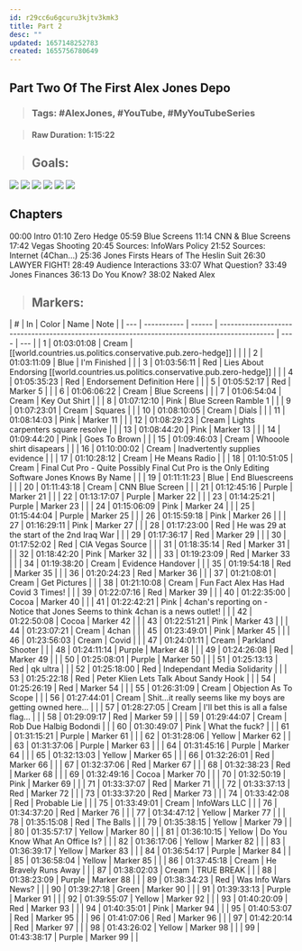 ```yaml
---
id: r29cc6u6gcuru3kjtv3kmk3
title: Part 2
desc: ""
updated: 1657148252783
created: 1655756780649
---
```


## Part Two Of The First Alex Jones Depo

> ### **Tags:** #AlexJones, #YouTube, #MyYouTubeSeries

> #### **Raw Duration:** 1:15:22

> ## **Goals:**

![](/assets/images/2022-07-03-12-46-51.png)
![](/assets/images/2022-07-03-12-56-43.png)
![](/assets/images/2022-07-03-13-03-01.png)
![](/assets/images/2022-07-03-13-13-16.png)
![](/assets/images/2022-07-03-13-13-30.png)
![](/assets/images/2022-07-03-13-28-12.png)

## Chapters

00:00 Intro
01:10 Zero Hedge
05:59 Blue Screens
11:14 CNN & Blue Screens
17:42 Vegas Shooting
20:45 Sources: InfoWars Policy
21:52 Sources: Internet (4Chan...)
25:36 Jones Firsts Hears of The Heslin Suit
26:30 LAWYER FIGHT!
28:49 Audience Interactions
33:07 What Question?
33:49 Jones Finances
36:13 Do You Know?
38:02 Naked Alex

> ## **Markers:**

| #   | In          | Color  | Name                                                                                          | Note |
| --- | ----------- | ------ | --------------------------------------------------------------------------------------------- | ---- | --- |
| 1   | 01:03:01:08 | Cream  | [[world.countries.us.politics.conservative.pub.zero-hedge]]                                   |      |     |
| 2   | 01:03:11:09 | Blue   | I'm Finished                                                                                  |      |
| 3   | 01:03:56:11 | Red    | Lies About Endorsing [[world.countries.us.politics.conservative.pub.zero-hedge]]              |      |
| 4   | 01:05:35:23 | Red    | Endorsement Definition Here                                                                   |      |
| 5   | 01:05:52:17 | Red    | Marker 5                                                                                      |      |
| 6   | 01:06:06:22 | Cream  | Blue Screens                                                                                  |      |
| 7   | 01:06:54:04 | Cream  | Key Out Shirt                                                                                 |      |
| 8   | 01:07:12:10 | Pink   | Blue Screen Ramble 1                                                                          |      |
| 9   | 01:07:23:01 | Cream  | Squares                                                                                       |      |
| 10  | 01:08:10:05 | Cream  | Dials                                                                                         |      |
| 11  | 01:08:14:03 | Pink   | Marker 11                                                                                     |      |
| 12  | 01:08:29:23 | Cream  | Lights carpenters square resolve                                                              |      |
| 13  | 01:08:44:20 | Pink   | Marker 13                                                                                     |      |
| 14  | 01:09:44:20 | Pink   | Goes To Brown                                                                                 |      |
| 15  | 01:09:46:03 | Cream  | Whooole shirt disapears                                                                       |      |
| 16  | 01:10:00:02 | Cream  | Inadvertently supplies evidence                                                               |      |
| 17  | 01:10:28:12 | Cream  | He Means Radio                                                                                |      |
| 18  | 01:10:51:05 | Cream  | Final Cut Pro - Quite Possibly Final Cut Pro is the Only Editing Software Jones Knows By Name |      |
| 19  | 01:11:11:23 | Blue   | End Bluescreens                                                                               |      |
| 20  | 01:11:43:18 | Cream  | CNN Blue Screen                                                                               |      |
| 21  | 01:12:45:16 | Purple | Marker 21                                                                                     |      |
| 22  | 01:13:17:07 | Purple | Marker 22                                                                                     |      |
| 23  | 01:14:25:21 | Purple | Marker 23                                                                                     |      |
| 24  | 01:15:06:09 | Pink   | Marker 24                                                                                     |      |
| 25  | 01:15:44:04 | Purple | Marker 25                                                                                     |      |
| 26  | 01:15:59:18 | Pink   | Marker 26                                                                                     |      |
| 27  | 01:16:29:11 | Pink   | Marker 27                                                                                     |      |
| 28  | 01:17:23:00 | Red    | He was 29 at the start of the 2nd Iraq War                                                    |      |
| 29  | 01:17:36:17 | Red    | Marker 29                                                                                     |      |
| 30  | 01:17:52:02 | Red    | CIA Vegas Source                                                                              |      |
| 31  | 01:18:35:14 | Red    | Marker 31                                                                                     |      |
| 32  | 01:18:42:20 | Pink   | Marker 32                                                                                     |      |
| 33  | 01:19:23:09 | Red    | Marker 33                                                                                     |      |
| 34  | 01:19:38:20 | Cream  | Evidence Handover                                                                             |      |
| 35  | 01:19:54:18 | Red    | Marker 35                                                                                     |      |
| 36  | 01:20:24:23 | Red    | Marker 36                                                                                     |      |
| 37  | 01:21:08:01 | Cream  | Get Pictures                                                                                  |      |
| 38  | 01:21:10:08 | Cream  | Fun Fact Alex Has Had Covid 3 Times!                                                          |      |
| 39  | 01:22:07:16 | Red    | Marker 39                                                                                     |      |
| 40  | 01:22:35:00 | Cocoa  | Marker 40                                                                                     |      |
| 41  | 01:22:42:21 | Pink   | 4chan's reporting on - Notice that Jones Seems to think 4chan is a news outlet!               |      |
| 42  | 01:22:50:08 | Cocoa  | Marker 42                                                                                     |      |
| 43  | 01:22:51:21 | Pink   | Marker 43                                                                                     |      |
| 44  | 01:23:07:21 | Cream  | 4chan                                                                                         |      |
| 45  | 01:23:49:01 | Pink   | Marker 45                                                                                     |      |
| 46  | 01:23:56:03 | Cream  | Covid                                                                                         |      |
| 47  | 01:24:01:11 | Cream  | Parkland Shooter                                                                              |      |
| 48  | 01:24:11:14 | Purple | Marker 48                                                                                     |      |
| 49  | 01:24:26:08 | Red    | Marker 49                                                                                     |      |
| 50  | 01:25:08:01 | Purple | Marker 50                                                                                     |      |
| 51  | 01:25:13:13 | Red    | qk ultra                                                                                      |      |
| 52  | 01:25:18:00 | Red    | Independant Media Solidarity                                                                  |      |
| 53  | 01:25:22:18 | Red    | Peter Klien Lets Talk About Sandy Hook                                                        |      |
| 54  | 01:25:26:19 | Red    | Marker 54                                                                                     |      |
| 55  | 01:26:31:09 | Cream  | Objection As To Scope                                                                         |      |
| 56  | 01:27:44:01 | Cream  | Shit...it really seems like my boys are getting owned here...                                 |      |
| 57  | 01:28:27:05 | Cream  | I'll bet this is all a false flag...                                                          |      |
| 58  | 01:29:09:17 | Red    | Marker 59                                                                                     |      |
| 59  | 01:29:44:07 | Cream  | Rob Due Halbig Bodondi                                                                        |      |
| 60  | 01:30:49:07 | Pink   | What the fuck?                                                                                |      |
| 61  | 01:31:15:21 | Purple | Marker 61                                                                                     |      |
| 62  | 01:31:28:06 | Yellow | Marker 62                                                                                     |      |
| 63  | 01:31:37:06 | Purple | Marker 63                                                                                     |      |
| 64  | 01:31:45:16 | Purple | Marker 64                                                                                     |      |
| 65  | 01:32:13:03 | Yellow | Marker 65                                                                                     |      |
| 66  | 01:32:26:01 | Red    | Marker 66                                                                                     |      |
| 67  | 01:32:37:06 | Red    | Marker 67                                                                                     |      |
| 68  | 01:32:38:23 | Red    | Marker 68                                                                                     |      |
| 69  | 01:32:49:16 | Cocoa  | Marker 70                                                                                     |      |
| 70  | 01:32:50:19 | Pink   | Marker 69                                                                                     |      |
| 71  | 01:33:37:07 | Red    | Marker 71                                                                                     |      |
| 72  | 01:33:37:13 | Red    | Marker 72                                                                                     |      |
| 73  | 01:33:37:20 | Red    | Marker 73                                                                                     |      |
| 74  | 01:33:42:08 | Red    | Probable Lie                                                                                  |      |
| 75  | 01:33:49:01 | Cream  | InfoWars LLC                                                                                  |      |
| 76  | 01:34:37:20 | Red    | Marker 76                                                                                     |      |
| 77  | 01:34:47:12 | Yellow | Marker 77                                                                                     |      |
| 78  | 01:35:15:08 | Red    | The Balls                                                                                     |      |
| 79  | 01:35:38:15 | Yellow | Marker 79                                                                                     |      |
| 80  | 01:35:57:17 | Yellow | Marker 80                                                                                     |      |
| 81  | 01:36:10:15 | Yellow | Do You Know What An Office Is?                                                                |      |
| 82  | 01:36:17:06 | Yellow | Marker 82                                                                                     |      |
| 83  | 01:36:39:17 | Yellow | Marker 83                                                                                     |      |
| 84  | 01:36:54:17 | Purple | Marker 84                                                                                     |      |
| 85  | 01:36:58:04 | Yellow | Marker 85                                                                                     |      |
| 86  | 01:37:45:18 | Cream  | He Bravely Runs Away                                                                          |      |
| 87  | 01:38:02:03 | Cream  | TRUE BREAK                                                                                    |      |
| 88  | 01:38:23:09 | Purple | Marker 88                                                                                     |      |
| 89  | 01:38:34:23 | Red    | Was Info Wars News?                                                                           |      |
| 90  | 01:39:27:18 | Green  | Marker 90                                                                                     |      |
| 91  | 01:39:33:13 | Purple | Marker 91                                                                                     |      |
| 92  | 01:39:55:07 | Yellow | Marker 92                                                                                     |      |
| 93  | 01:40:20:09 | Red    | Marker 93                                                                                     |      |
| 94  | 01:40:35:01 | Pink   | Marker 94                                                                                     |      |
| 95  | 01:40:53:07 | Red    | Marker 95                                                                                     |      |
| 96  | 01:41:07:06 | Red    | Marker 96                                                                                     |      |
| 97  | 01:42:20:14 | Red    | Marker 97                                                                                     |      |
| 98  | 01:43:26:02 | Yellow | Marker 98                                                                                     |      |
| 99  | 01:43:38:17 | Purple | Marker 99                                                                                     |      |
